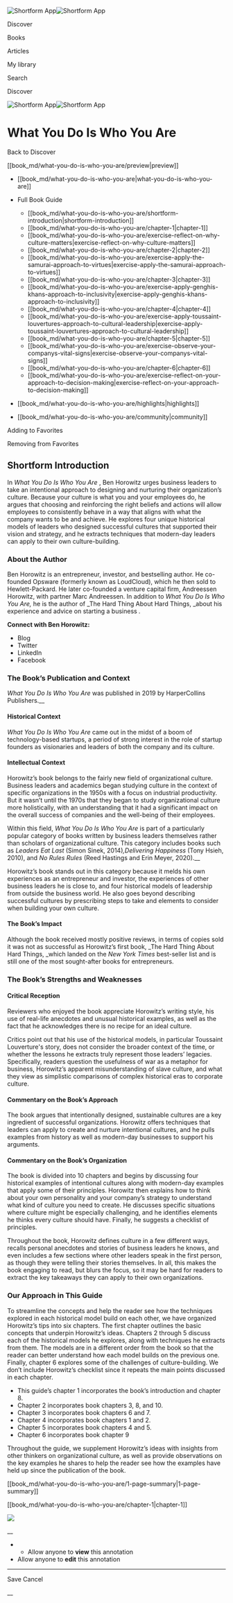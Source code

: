 ![Shortform App](/img/logo.36a2399e.svg)![Shortform App](/img/logo-dark.70c1b072.svg)

Discover

Books

Articles

My library

Search

Discover

![Shortform App](/img/logo.36a2399e.svg)![Shortform App](/img/logo-dark.70c1b072.svg)

# What You Do Is Who You Are

Back to Discover

[[book_md/what-you-do-is-who-you-are/preview|preview]]

  * [[book_md/what-you-do-is-who-you-are|what-you-do-is-who-you-are]]
  * Full Book Guide

    * [[book_md/what-you-do-is-who-you-are/shortform-introduction|shortform-introduction]]
    * [[book_md/what-you-do-is-who-you-are/chapter-1|chapter-1]]
    * [[book_md/what-you-do-is-who-you-are/exercise-reflect-on-why-culture-matters|exercise-reflect-on-why-culture-matters]]
    * [[book_md/what-you-do-is-who-you-are/chapter-2|chapter-2]]
    * [[book_md/what-you-do-is-who-you-are/exercise-apply-the-samurai-approach-to-virtues|exercise-apply-the-samurai-approach-to-virtues]]
    * [[book_md/what-you-do-is-who-you-are/chapter-3|chapter-3]]
    * [[book_md/what-you-do-is-who-you-are/exercise-apply-genghis-khans-approach-to-inclusivity|exercise-apply-genghis-khans-approach-to-inclusivity]]
    * [[book_md/what-you-do-is-who-you-are/chapter-4|chapter-4]]
    * [[book_md/what-you-do-is-who-you-are/exercise-apply-toussaint-louvertures-approach-to-cultural-leadership|exercise-apply-toussaint-louvertures-approach-to-cultural-leadership]]
    * [[book_md/what-you-do-is-who-you-are/chapter-5|chapter-5]]
    * [[book_md/what-you-do-is-who-you-are/exercise-observe-your-companys-vital-signs|exercise-observe-your-companys-vital-signs]]
    * [[book_md/what-you-do-is-who-you-are/chapter-6|chapter-6]]
    * [[book_md/what-you-do-is-who-you-are/exercise-reflect-on-your-approach-to-decision-making|exercise-reflect-on-your-approach-to-decision-making]]
  * [[book_md/what-you-do-is-who-you-are/highlights|highlights]]
  * [[book_md/what-you-do-is-who-you-are/community|community]]



Adding to Favorites 

Removing from Favorites 

## Shortform Introduction

In _What You Do Is Who You Are_ , Ben Horowitz urges business leaders to take an intentional approach to designing and nurturing their organization’s culture. Because your culture is what you and your employees do, he argues that choosing and reinforcing the right beliefs and actions will allow employees to consistently behave in a way that aligns with what the company wants to be and achieve. He explores four unique historical models of leaders who designed successful cultures that supported their vision and strategy, and he extracts techniques that modern-day leaders can apply to their own culture-building.

### About the Author

Ben Horowitz is an entrepreneur, investor, and bestselling author. He co-founded Opsware (formerly known as LoudCloud), which he then sold to Hewlett-Packard. He later co-founded a venture capital firm, Andreessen Horowitz, with partner Marc Andreessen. In addition to _What You Do Is Who You Are,_ he is the author of _The Hard Thing About Hard Things, _about his experience and advice on starting a business _._

**Connect with Ben Horowitz:**

  * Blog
  * Twitter
  * LinkedIn
  * Facebook



### The Book’s Publication and Context

_What You Do Is Who You Are_ was published in 2019 by HarperCollins Publishers.__

#### Historical Context

_What You Do Is Who You Are_ came out in the midst of a boom of technology-based startups, a period of strong interest in the role of startup founders as visionaries and leaders of both the company and its culture.

#### Intellectual Context

Horowitz’s book belongs to the fairly new field of organizational culture. Business leaders and academics began studying culture in the context of specific organizations in the 1950s with a focus on industrial productivity. But it wasn’t until the 1970s that they began to study organizational culture more holistically, with an understanding that it had a significant impact on the overall success of companies and the well-being of their employees.

Within this field, _What You Do Is Who You Are_ is part of a particularly popular category of books written by business leaders themselves rather than scholars of organizational culture. This category includes books such as _Leaders Eat Last_ (Simon Sinek, 2014)_,Delivering Happiness_ (Tony Hsieh, 2010), and _No Rules Rules_ (Reed Hastings and Erin Meyer, 2020).__

Horowitz’s book stands out in this category because it melds his own experiences as an entrepreneur and investor, the experiences of other business leaders he is close to, and four historical models of leadership from outside the business world. He also goes beyond describing successful cultures by prescribing steps to take and elements to consider when building your own culture.

#### The Book’s Impact

Although the book received mostly positive reviews, in terms of copies sold it was not as successful as Horowitz’s first book, _The Hard Thing About Hard Things, _which landed on the _New York Times_ best-seller list and is still one of the most sought-after books for entrepreneurs.

### The Book’s Strengths and Weaknesses

#### Critical Reception

Reviewers who enjoyed the book appreciate Horowitz’s writing style, his use of real-life anecdotes and unusual historical examples, as well as the fact that he acknowledges there is no recipe for an ideal culture.

Critics point out that his use of the historical models, in particular Toussaint Louverture's story, does not consider the broader context of the time, or whether the lessons he extracts truly represent those leaders’ legacies. Specifically, readers question the usefulness of war as a metaphor for business, Horowitz’s apparent misunderstanding of slave culture, and what they view as simplistic comparisons of complex historical eras to corporate culture.

#### Commentary on the Book’s Approach

The book argues that intentionally designed, sustainable cultures are a key ingredient of successful organizations. Horowitz offers techniques that leaders can apply to create and nurture intentional cultures, and he pulls examples from history as well as modern-day businesses to support his arguments.

#### Commentary on the Book’s Organization

The book is divided into 10 chapters and begins by discussing four historical examples of intentional cultures along with modern-day examples that apply some of their principles. Horowitz then explains how to think about your own personality and your company’s strategy to understand what kind of culture you need to create. He discusses specific situations where culture might be especially challenging, and he identifies elements he thinks every culture should have. Finally, he suggests a checklist of principles.

Throughout the book, Horowitz defines culture in a few different ways, recalls personal anecdotes and stories of business leaders he knows, and even includes a few sections where other leaders speak in the first person, as though they were telling their stories themselves. In all, this makes the book engaging to read, but blurs the focus, so it may be hard for readers to extract the key takeaways they can apply to their own organizations.

### Our Approach in This Guide

To streamline the concepts and help the reader see how the techniques explored in each historical model build on each other, we have organized Horowitz’s tips into six chapters. The first chapter outlines the basic concepts that underpin Horowitz’s ideas. Chapters 2 through 5 discuss each of the historical models he explores, along with techniques he extracts from them. The models are in a different order from the book so that the reader can better understand how each model builds on the previous one. Finally, chapter 6 explores some of the challenges of culture-building. We don’t include Horowitz’s checklist since it repeats the main points discussed in each chapter.

  * This guide’s chapter 1 incorporates the book’s introduction and chapter 8. 
  * Chapter 2 incorporates book chapters 3, 8, and 10.
  * Chapter 3 incorporates book chapters 6 and 7.
  * Chapter 4 incorporates book chapters 1 and 2.
  * Chapter 5 incorporates book chapters 4 and 5.
  * Chapter 6 incorporates book chapter 9



Throughout the guide, we supplement Horowitz’s ideas with insights from other thinkers on organizational culture, as well as provide observations on the key examples he shares to help the reader see how the examples have held up since the publication of the book.

[[book_md/what-you-do-is-who-you-are/1-page-summary|1-page-summary]]

[[book_md/what-you-do-is-who-you-are/chapter-1|chapter-1]]

![](https://bat.bing.com/action/0?ti=56018282&Ver=2&mid=5b578f17-6e14-471a-a6c6-2a5eb8e8dc7d&sid=72e6e650642c11eeb2dd2161d176fe8d&vid=72e70890642c11eeb72d79fe7b6df2c6&vids=0&msclkid=N&pi=0&lg=en-US&sw=800&sh=600&sc=24&nwd=1&tl=Shortform%20%7C%20Book&p=https%3A%2F%2Fwww.shortform.com%2Fapp%2Fbook%2Fwhat-you-do-is-who-you-are%2Fshortform-introduction&r=&lt=1221&evt=pageLoad&sv=1&rn=562602)

__

  *   * Allow anyone to **view** this annotation
  * Allow anyone to **edit** this annotation



* * *

Save Cancel

__



